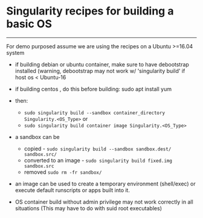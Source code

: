 # Singularity recipes for building a basic OS

---

For demo purposed assume  we are using the recipes on a Ubuntu >=16.04  system

   - if building debian  or ubuntu container, make sure to have debootstrap installed
     (warning, debootstrap may not work w/ 'singularity build' if host os < Ubuntu-16

   - if building centos , do this before building: sudo apt install yum

   - then:
      - `sudo singularity build --sandbox container_directory Singularity.<OS_Type>`
     or
      - `sudo singularity build container image Singularity.<OS_Type>`
     
   - a sandbox can be
      -  copied - `sudo singularity build --sandbox sandbox.dest/ sandbox.src/`
      -  converted to an image - `sudo singularity build fixed.img sandbox.src`
      -  removed  `sudo rm -fr sandbox/`

   - an image can be used to create a temporary environment (shell/exec) or execute default
     runscripts or apps built into it.

   - OS container build without admin privilege may not work correctly in all situations
     (This may have to do with suid root executables)

